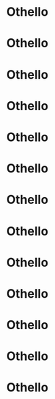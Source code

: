 # Othello
# Othello
# Othello
# Othello
# Othello
# Othello
# Othello
# Othello
# Othello
# Othello
# Othello
# Othello
# Othello
